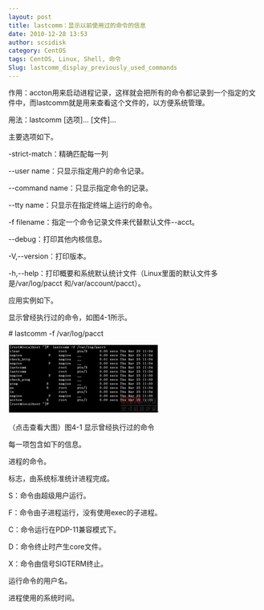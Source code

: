 ```yaml
---
layout: post
title: lastcomm：显示以前使用过的命令的信息
date: 2010-12-28 13:53
author: scsidisk
category: CentOS
tags: CentOS, Linux, Shell, 命令
Slug: lastcomm_display_previously_used_commands
---
```


作用：accton用来启动进程记录，这样就会把所有的命令都记录到一个指定的文件中，而lastcomm就是用来查看这个文件的，以方便系统管理。

用法：lastcomm [选项]... [文件]...

主要选项如下。

-strict-match：精确匹配每一列

--user name：只显示指定用户的命令记录。

--command name：只显示指定命令的记录。

--tty name：只显示在指定终端上运行的命令。

-f filename：指定一个命令记录文件来代替默认文件--acct。

--debug：打印其他内核信息。

-V,--version：打印版本。

-h,--help：打印概要和系统默认统计文件（Linux里面的默认文件多是/var/log/pacct
和/var/account/pacct）。

应用实例如下。

显示曾经执行过的命令，如图4-1所示。

\# lastcomm -f /var/log/pacct

[![101337443](/images/2010/12/101337443-300x137.jpg)](/images/2010/12/101337443.jpg)

（点击查看大图）图4-1 显示曾经执行过的命令

每一项包含如下的信息。

进程的命令。

标志，由系统标准统计进程完成。

S：命令由超级用户运行。

F：命令由子进程运行，没有使用exec的子进程。

C：命令运行在PDP-11兼容模式下。

D：命令终止时产生core文件。

X：命令由信号SIGTERM终止。

运行命令的用户名。

进程使用的系统时间。

<div class="posttagsblock">
</div>

